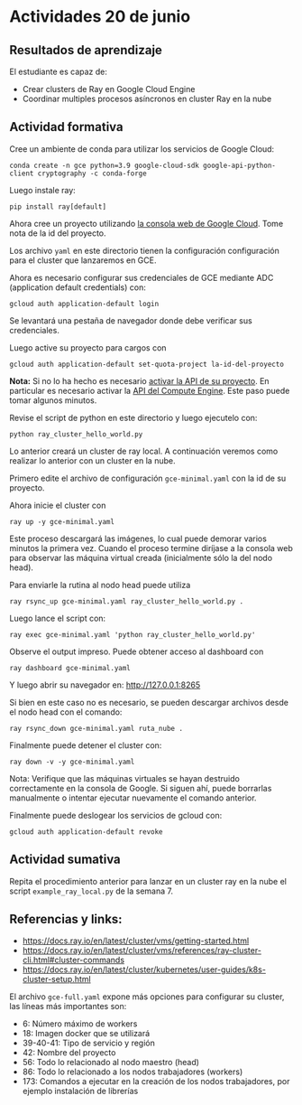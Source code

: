 # Actividades 20 de junio

## Resultados de aprendizaje

El estudiante es capaz de:

- Crear clusters de Ray en Google Cloud Engine
- Coordinar multiples procesos asíncronos en cluster Ray en la nube

## Actividad formativa

Cree un ambiente de conda para utilizar los servicios de Google Cloud:

    conda create -n gce python=3.9 google-cloud-sdk google-api-python-client cryptography -c conda-forge

Luego instale ray:

    pip install ray[default]

Ahora cree un proyecto utilizando [la consola web de Google Cloud](https://console.cloud.google.com). Tome nota de la id del proyecto.

Los archivo `yaml` en este directorio tienen la configuración configuración para el cluster que lanzaremos en GCE. 

Ahora es necesario configurar sus credenciales de GCE mediante ADC (application default credentials) con:

    gcloud auth application-default login

Se levantará una pestaña de navegador donde debe verificar sus credenciales.

Luego active su proyecto para cargos con

    gcloud auth application-default set-quota-project la-id-del-proyecto

**Nota:** Si no lo ha hecho es necesario [activar la API de su proyecto](https://console.cloud.google.com/apis/api/iam.googleapis.com/). En particular es necesario activar la [API del Compute Engine](https://console.cloud.google.com/apis/library/compute.googleapis.com). Este paso puede tomar algunos minutos.

Revise el script de python en este directorio y luego ejecutelo con:

    python ray_cluster_hello_world.py

Lo anterior creará un cluster de ray local. A continuación veremos como realizar lo anterior con un cluster en la nube.

Primero edite el archivo de configuración `gce-minimal.yaml` con la id de su proyecto.

Ahora inicie el cluster con 

    ray up -y gce-minimal.yaml

Este proceso descargará las imágenes, lo cual puede demorar varios minutos la primera vez. Cuando el proceso termine diríjase a la consola web para observar las máquina virtual creada (inicialmente sólo la del nodo head).

Para enviarle la rutina al nodo head puede utiliza

    ray rsync_up gce-minimal.yaml ray_cluster_hello_world.py .

Luego lance el script con:

    ray exec gce-minimal.yaml 'python ray_cluster_hello_world.py'

Observe el output impreso. Puede obtener acceso al dashboard con

    ray dashboard gce-minimal.yaml

Y luego abrir su navegador en: http://127.0.0.1:8265

Si bien en este caso no es necesario, se pueden descargar archivos desde el nodo head con el comando:

    ray rsync_down gce-minimal.yaml ruta_nube .

Finalmente puede detener el cluster con:

    ray down -v -y gce-minimal.yaml

Nota: Verifique que las máquinas virtuales se hayan destruido correctamente en la consola de Google. Si siguen ahí, puede borrarlas manualmente o intentar ejecutar nuevamente el comando anterior.

Finalmente puede deslogear los servicios de gcloud con:

    gcloud auth application-default revoke

## Actividad sumativa

Repita el procedimiento anterior para lanzar en un cluster ray en la nube el script `example_ray_local.py` de la semana 7.


## Referencias y links:

- https://docs.ray.io/en/latest/cluster/vms/getting-started.html
- https://docs.ray.io/en/latest/cluster/vms/references/ray-cluster-cli.html#cluster-commands
- https://docs.ray.io/en/latest/cluster/kubernetes/user-guides/k8s-cluster-setup.html

El archivo `gce-full.yaml` expone más opciones para configurar su cluster, las líneas más importantes son:

- 6: Número máximo de workers
- 18: Imagen docker que se utilizará
- 39-40-41: Tipo de servicio y región
- 42: Nombre del proyecto
- 56: Todo lo relacionado al nodo maestro (head)
- 86: Todo lo relacionado a los nodos trabajadores (workers)
- 173: Comandos a ejecutar en la creación de los nodos trabajadores, por ejemplo instalación de librerías


